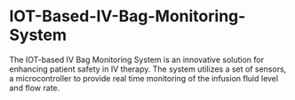 # IOT-Based-IV-Bag-Monitoring-System
The IOT-based IV Bag Monitoring System is an innovative solution for enhancing patient safety in IV therapy. The system utilizes a set of sensors, a microcontroller to provide real time monitoring of the infusion fluid level and flow rate.
